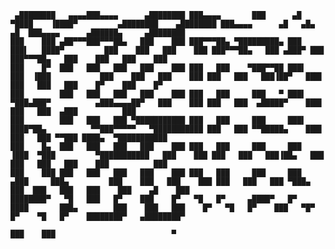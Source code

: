
     ▄████████   ▄▄▄▄███▄▄▄▄      ▄████████ ███▄▄▄▄       ███      ▄█  ▀████    ▐████▀         ▄████████    ▄████████ ███▄▄▄▄      ▄█   ▄█▄  ▄█  ███▄▄▄▄      ▄██████▄     ▄████████ 
    ███    ███ ▄██▀▀▀███▀▀▀██▄   ███    ███ ███▀▀▀██▄ ▀█████████▄ ███    ███▌   ████▀         ███    ███   ███    ███ ███▀▀▀██▄   ███ ▄███▀ ███  ███▀▀▀██▄   ███    ███   ███    ███ 
    ███    █▀  ███   ███   ███   ███    ███ ███   ███    ▀███▀▀██ ███▌    ███  ▐███           ███    ███   ███    ███ ███   ███   ███▐██▀   ███▌ ███   ███   ███    █▀    ███    █▀  
    ███        ███   ███   ███   ███    ███ ███   ███     ███   ▀ ███▌    ▀███▄███▀          ▄███▄▄▄▄██▀   ███    ███ ███   ███  ▄█████▀    ███▌ ███   ███  ▄███          ███        
    ███        ███   ███   ███ ▀███████████ ███   ███     ███     ███▌    ████▀██▄          ▀▀███▀▀▀▀▀   ▀███████████ ███   ███ ▀▀█████▄    ███▌ ███   ███ ▀▀███ ████▄  ▀███████████ 
    ███    █▄  ███   ███   ███   ███    ███ ███   ███     ███     ███    ▐███  ▀███         ▀███████████   ███    ███ ███   ███   ███▐██▄   ███  ███   ███   ███    ███          ███ 
    ███    ███ ███   ███   ███   ███    ███ ███   ███     ███     ███   ▄███     ███▄         ███    ███   ███    ███ ███   ███   ███ ▀███▄ ███  ███   ███   ███    ███    ▄█    ███ 
    ████████▀   ▀█   ███   █▀    ███    █▀   ▀█   █▀     ▄████▀   █▀   ████       ███▄        ███    ███   ███    █▀   ▀█   █▀    ███   ▀█▀ █▀    ▀█   █▀    ████████▀   ▄████████▀  
                                                                                              ███    ███                          ▀                                                
